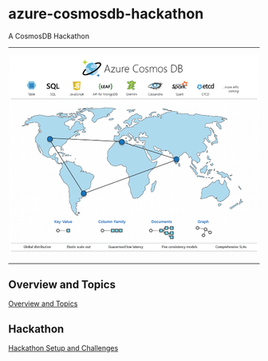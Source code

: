 # azure-cosmosdb-hackathon

A CosmosDB Hackathon

---

![azure-cosmos-db](img/azure-cosmosdb-2019.png)

---

## Overview and Topics

[Overview and Topics](agenda-cc.md)

## Hackathon

[Hackathon Setup and Challenges](hackathon.md)
